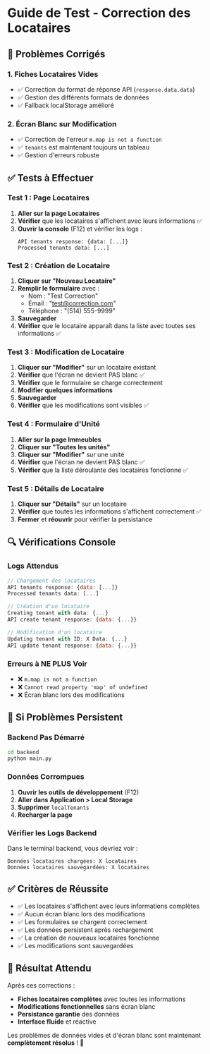 # Guide de Test - Correction des Locataires

## 🎯 Problèmes Corrigés

### 1. **Fiches Locataires Vides**
- ✅ Correction du format de réponse API (`response.data.data`)
- ✅ Gestion des différents formats de données
- ✅ Fallback localStorage amélioré

### 2. **Écran Blanc sur Modification**
- ✅ Correction de l'erreur `m.map is not a function`
- ✅ `tenants` est maintenant toujours un tableau
- ✅ Gestion d'erreurs robuste

## ✅ Tests à Effectuer

### Test 1 : Page Locataires
1. **Aller sur la page Locataires**
2. **Vérifier** que les locataires s'affichent avec leurs informations ✅
3. **Ouvrir la console** (F12) et vérifier les logs :
   ```
   API tenants response: {data: [...]}
   Processed tenants data: [...]
   ```

### Test 2 : Création de Locataire
1. **Cliquer sur "Nouveau Locataire"**
2. **Remplir le formulaire** avec :
   - Nom : "Test Correction"
   - Email : "test@correction.com"
   - Téléphone : "(514) 555-9999"
3. **Sauvegarder**
4. **Vérifier** que le locataire apparaît dans la liste avec toutes ses informations ✅

### Test 3 : Modification de Locataire
1. **Cliquer sur "Modifier"** sur un locataire existant
2. **Vérifier** que l'écran ne devient PAS blanc ✅
3. **Vérifier** que le formulaire se charge correctement
4. **Modifier quelques informations**
5. **Sauvegarder**
6. **Vérifier** que les modifications sont visibles ✅

### Test 4 : Formulaire d'Unité
1. **Aller sur la page Immeubles**
2. **Cliquer sur "Toutes les unités"**
3. **Cliquer sur "Modifier"** sur une unité
4. **Vérifier** que l'écran ne devient PAS blanc ✅
5. **Vérifier** que la liste déroulante des locataires fonctionne ✅

### Test 5 : Détails de Locataire
1. **Cliquer sur "Détails"** sur un locataire
2. **Vérifier** que toutes les informations s'affichent correctement ✅
3. **Fermer** et **réouvrir** pour vérifier la persistance

## 🔍 Vérifications Console

### Logs Attendus
```javascript
// Chargement des locataires
API tenants response: {data: [...]}
Processed tenants data: [...]

// Création d'un locataire
Creating tenant with data: {...}
API create tenant response: {data: {...}}

// Modification d'un locataire
Updating tenant with ID: X Data: {...}
API update tenant response: {data: {...}}
```

### Erreurs à NE PLUS Voir
- ❌ `m.map is not a function`
- ❌ `Cannot read property 'map' of undefined`
- ❌ Écran blanc lors des modifications

## 🐛 Si Problèmes Persistent

### Backend Pas Démarré
```bash
cd backend
python main.py
```

### Données Corrompues
1. **Ouvrir les outils de développement** (F12)
2. **Aller dans Application > Local Storage**
3. **Supprimer** `localTenants`
4. **Recharger la page**

### Vérifier les Logs Backend
Dans le terminal backend, vous devriez voir :
```
Données locataires chargées: X locataires
Données locataires sauvegardées: X locataires
```

## ✅ Critères de Réussite

- ✅ Les locataires s'affichent avec leurs informations complètes
- ✅ Aucun écran blanc lors des modifications
- ✅ Les formulaires se chargent correctement
- ✅ Les données persistent après rechargement
- ✅ La création de nouveaux locataires fonctionne
- ✅ Les modifications sont sauvegardées

## 🎉 Résultat Attendu

Après ces corrections :
- **Fiches locataires complètes** avec toutes les informations
- **Modifications fonctionnelles** sans écran blanc
- **Persistance garantie** des données
- **Interface fluide** et réactive

Les problèmes de données vides et d'écran blanc sont maintenant **complètement résolus** ! 🎯 